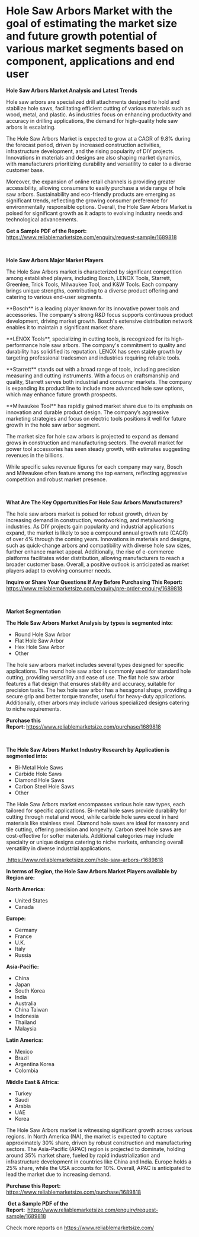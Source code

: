 <p><h1>Hole Saw Arbors Market with the goal of estimating the market size and future growth potential of various market segments based on component, applications and end user</h1></p><p><strong>Hole Saw Arbors Market Analysis and Latest Trends</strong></p>
<p><p>Hole saw arbors are specialized drill attachments designed to hold and stabilize hole saws, facilitating efficient cutting of various materials such as wood, metal, and plastic. As industries focus on enhancing productivity and accuracy in drilling applications, the demand for high-quality hole saw arbors is escalating.</p><p>The Hole Saw Arbors Market is expected to grow at a CAGR of 9.8% during the forecast period, driven by increased construction activities, infrastructure development, and the rising popularity of DIY projects. Innovations in materials and designs are also shaping market dynamics, with manufacturers prioritizing durability and versatility to cater to a diverse customer base. </p><p>Moreover, the expansion of online retail channels is providing greater accessibility, allowing consumers to easily purchase a wide range of hole saw arbors. Sustainability and eco-friendly products are emerging as significant trends, reflecting the growing consumer preference for environmentally responsible options. Overall, the Hole Saw Arbors Market is poised for significant growth as it adapts to evolving industry needs and technological advancements.</p></p>
<p><strong>Get a Sample PDF of the Report:&nbsp;</strong> <a href="https://www.reliablemarketsize.com/enquiry/request-sample/1689818?utm_campaign=1898&utm_medium=2&utm_source=Github&utm_content=ia&utm_term=16022025&utm_id=hole-saw-arbors">https://www.reliablemarketsize.com/enquiry/request-sample/1689818</a></p>
<p>&nbsp;</p>
<p><strong>Hole Saw Arbors Major Market Players</strong></p>
<p><p>The Hole Saw Arbors market is characterized by significant competition among established players, including Bosch, LENOX Tools, Starrett, Greenlee, Trick Tools, Milwaukee Tool, and K&W Tools. Each company brings unique strengths, contributing to a diverse product offering and catering to various end-user segments.</p><p>**Bosch** is a leading player known for its innovative power tools and accessories. The company's strong R&D focus supports continuous product development, driving market growth. Bosch's extensive distribution network enables it to maintain a significant market share.</p><p>**LENOX Tools**, specializing in cutting tools, is recognized for its high-performance hole saw arbors. The company's commitment to quality and durability has solidified its reputation. LENOX has seen stable growth by targeting professional tradesmen and industries requiring reliable tools.</p><p>**Starrett** stands out with a broad range of tools, including precision measuring and cutting instruments. With a focus on craftsmanship and quality, Starrett serves both industrial and consumer markets. The company is expanding its product line to include more advanced hole saw options, which may enhance future growth prospects.</p><p>**Milwaukee Tool** has rapidly gained market share due to its emphasis on innovation and durable product design. The company’s aggressive marketing strategies and focus on electric tools positions it well for future growth in the hole saw arbor segment.</p><p>The market size for hole saw arbors is projected to expand as demand grows in construction and manufacturing sectors. The overall market for power tool accessories has seen steady growth, with estimates suggesting revenues in the billions. </p><p>While specific sales revenue figures for each company may vary, Bosch and Milwaukee often feature among the top earners, reflecting aggressive competition and robust market presence.</p></p>
<p>&nbsp;</p>
<p><strong>What Are The Key Opportunities For Hole Saw Arbors Manufacturers?</strong></p>
<p><p>The hole saw arbors market is poised for robust growth, driven by increasing demand in construction, woodworking, and metalworking industries. As DIY projects gain popularity and industrial applications expand, the market is likely to see a compound annual growth rate (CAGR) of over 4% through the coming years. Innovations in materials and designs, such as quick-change arbors and compatibility with diverse hole saw sizes, further enhance market appeal. Additionally, the rise of e-commerce platforms facilitates wider distribution, allowing manufacturers to reach a broader customer base. Overall, a positive outlook is anticipated as market players adapt to evolving consumer needs.</p></p>
<p><strong>Inquire or Share Your Questions If Any Before Purchasing This Report:</strong> <a href="https://www.reliablemarketsize.com/enquiry/pre-order-enquiry/1689818?utm_campaign=1898&utm_medium=2&utm_source=Github&utm_content=ia&utm_term=16022025&utm_id=hole-saw-arbors">https://www.reliablemarketsize.com/enquiry/pre-order-enquiry/1689818</a></p>
<p>&nbsp;</p>
<p><strong>Market Segmentation</strong></p>
<p><strong>The Hole Saw Arbors Market Analysis by types is segmented into:</strong></p>
<p><ul><li>Round Hole Saw Arbor</li><li>Flat Hole Saw Arbor</li><li>Hex Hole Saw Arbor</li><li>Other</li></ul></p>
<p><p>The hole saw arbors market includes several types designed for specific applications. The round hole saw arbor is commonly used for standard hole cutting, providing versatility and ease of use. The flat hole saw arbor features a flat design that ensures stability and accuracy, suitable for precision tasks. The hex hole saw arbor has a hexagonal shape, providing a secure grip and better torque transfer, useful for heavy-duty applications. Additionally, other arbors may include various specialized designs catering to niche requirements.</p></p>
<p><strong>Purchase this Report:&nbsp;</strong><a href="https://www.reliablemarketsize.com/purchase/1689818?utm_campaign=1898&utm_medium=2&utm_source=Github&utm_content=ia&utm_term=16022025&utm_id=hole-saw-arbors">https://www.reliablemarketsize.com/purchase/1689818</a></p>
<p>&nbsp;</p>
<p><strong>The Hole Saw Arbors Market Industry Research by Application is segmented into:</strong></p>
<p><ul><li>Bi-Metal Hole Saws</li><li>Carbide Hole Saws</li><li>Diamond Hole Saws</li><li>Carbon Steel Hole Saws</li><li>Other</li></ul></p>
<p><p>The Hole Saw Arbors market encompasses various hole saw types, each tailored for specific applications. Bi-metal hole saws provide durability for cutting through metal and wood, while carbide hole saws excel in hard materials like stainless steel. Diamond hole saws are ideal for masonry and tile cutting, offering precision and longevity. Carbon steel hole saws are cost-effective for softer materials. Additional categories may include specialty or unique designs catering to niche markets, enhancing overall versatility in diverse industrial applications.</p></p>
<p><a href="https://www.reliablemarketsize.com/hole-saw-arbors-r1689818?utm_campaign=1898&utm_medium=2&utm_source=Github&utm_content=ia&utm_term=16022025&utm_id=hole-saw-arbors">&nbsp;https://www.reliablemarketsize.com/hole-saw-arbors-r1689818</a></p>
<p><strong>In terms of Region, the Hole Saw Arbors Market Players available by Region are:</strong></p>
<p>
    <p> <strong> North America: </strong>
        <ul>
            <li>United States</li>
            <li>Canada</li>
        </ul>
        </p> 
    <p> <strong> Europe: </strong>
        <ul>
            <li>Germany</li>
            <li>France</li>
            <li>U.K.</li>
            <li>Italy</li>
            <li>Russia</li>
        </ul>
        </p> 
    <p> <strong> Asia-Pacific: </strong>
        <ul>
            <li>China</li>
            <li>Japan</li>
            <li>South Korea</li>
            <li>India</li>
            <li>Australia</li>
            <li>China Taiwan</li>
            <li>Indonesia</li>
            <li>Thailand</li>
            <li>Malaysia</li>
        </ul>
        </p> 
    <p> <strong> Latin America: </strong>
        <ul>
            <li>Mexico</li>
            <li>Brazil</li>
            <li>Argentina Korea</li>
            <li>Colombia</li>
        </ul>
        </p> 
    <p> <strong> Middle East & Africa: </strong>
        <ul>
            <li>Turkey</li>
            <li>Saudi</li>
            <li>Arabia</li>
            <li>UAE</li>
            <li>Korea</li>
        </ul>
    </p>
    </p>
<p><p>The Hole Saw Arbors market is witnessing significant growth across various regions. In North America (NA), the market is expected to capture approximately 30% share, driven by robust construction and manufacturing sectors. The Asia-Pacific (APAC) region is projected to dominate, holding around 35% market share, fueled by rapid industrialization and infrastructure development in countries like China and India. Europe holds a 25% share, while the USA accounts for 10%. Overall, APAC is anticipated to lead the market due to increasing demand.</p></p>
<p><strong>Purchase this Report: </strong><a href="https://www.reliablemarketsize.com/purchase/1689818?utm_campaign=1898&utm_medium=2&utm_source=Github&utm_content=ia&utm_term=16022025&utm_id=hole-saw-arbors">https://www.reliablemarketsize.com/purchase/1689818</a></p>
<p>&nbsp;<strong>Get a Sample PDF of the Report:&nbsp;&nbsp;</strong><a href="https://www.reliablemarketsize.com/enquiry/request-sample/1689818?utm_campaign=1898&utm_medium=2&utm_source=Github&utm_content=ia&utm_term=16022025&utm_id=hole-saw-arbors">https://www.reliablemarketsize.com/enquiry/request-sample/1689818</a></p>
<p><strong></strong></p>
<p>Check more reports on <a href="https://www.reliablemarketsize.com/?utm_campaign=1898&utm_medium=2&utm_source=Github&utm_content=ia&utm_term=16022025&utm_id=hole-saw-arbors">https://www.reliablemarketsize.com/</a></p>